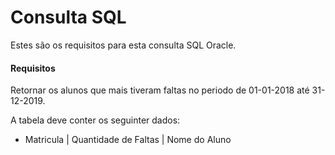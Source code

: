 # Consulta SQL

Estes são os requisitos para esta consulta SQL Oracle.

#### Requisitos

Retornar os alunos que mais tiveram faltas no periodo de 01-01-2018 até 31-12-2019.

A tabela deve conter os seguinter dados:

* Matricula | Quantidade de Faltas | Nome do Aluno


